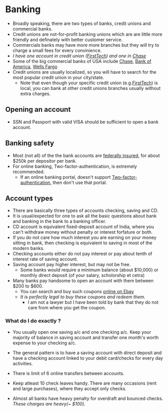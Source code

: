 # Banking

- Broadly speaking, there are two types of banks, credit unions and commercial banks.
- Credit unions are not-for-profit banking unions which are are little more friendly and definately with better customer service.
- Commercials banks may have more more branches but they will try to charge a small fees for every convinience.
- _I have one account in credit union ([FirstTech]) and one in [Chase]_
- Some of the big commercial banks of USA include [Chase], [Bank of America], [Wells Fargo]
- Credit unions are usually localized, so you will have to search for the most popular credit union in your city/state.
  - Note that even though your specific credit union (e.g.[FirstTech]) is local, you can bank at other credit unions branches usually without extra charges.

## Opening an account
- SSN and Passport with valid VISA should be sufficient to open a bank account.

## Banking safety
- Most (not all) of the the bank accounts are [federally insured], for about $250k per depositor per bank.
- For online banking, Two-factor-authentication, is extremely recommended.
  - If an online banking portal, doesn't support [Two-factor-authentication], then don't use that portal.
## Account types
- There are basically three types of accounts  checking, saving and CD.
- It is usual/expected for one to ask all the basic questions about bank and banking in the bank to a banking officer.
- CD account is equivalent fixed-deposit account of India, where you can't withdraw money without penalty or interest forfature or both.
- If you do not care how much interest you are earning on your money sitting in bank, then checking is equivalent to saving in most of the modern banks.
- Checking accounts either do not pay interest or pay about tenth of interest rate of saving account.
- Saving account pay higher interest, but may not be free.
  + Some banks would require a minimum balance (about $10,000) or monthly direct deposit (of your salary, scholorship et cetra)
- Many banks pay handsome to open an account with them between $200 to $600.
  - You can search and buy such coupons [online on Ebay](http://www.ebay.com/sch/i.html?_sacat=0&_nkw=chase+%24300+coupon&_frs=1)
  - *It is perfectly legal to buy these coupons and redeem them.*
    + I am not a lawyer but I have been told by bank that they do not care from where you get the coupon. 
### What do I do exactly ?
- You usually open one saving a/c and one checking a/c. Keep your majority of balance in saving account and transfer one month's worth expense to your checking a/c.
- The general pattern is to have a saving account with direct deposit and have a checking account linked to your debit card/checks for every day activities. 
- There is limit of 6 online transfers between accounts.
- Keep atleast 10 check leaves handy. There are many occasions (rent and large purchases), where they accept only checks.
- Almost all banks have heavy penalty for overdraft and bounced checks. _These charges are heavy(~ $100)._


   [FirstTech]: <https://www.firsttechfed.com>
   [Chase]: <http://chase.com/>
   [Bank of America]: <http://bankofamerica.com>
   [Wells Fargo]: <http://wellsfargo.com>
   [federally insured]: <http://www.money-rates.com/basicguides/cd/fdic-insurance-limits.htm>
   [Two-factor-authentication]: <https://en.wikipedia.org/wiki/Multi-factor_authentication>
